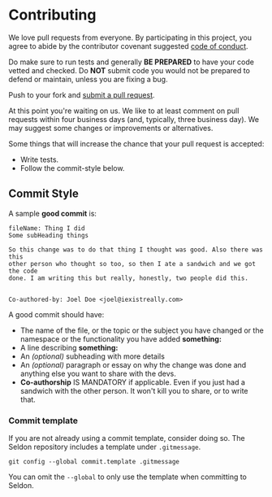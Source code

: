 <!-- Adapted from d-SEAMS: https://github.com/d-SEAMS/seams-core -->
# Contributing

We love pull requests from everyone. By participating in this project, you
agree to abide by the contributor covenant suggested [code of conduct].

[code of conduct]: https://github.com/flowtastic-code/flowtastic/blob/main/CODE_OF_CONDUCT.md

Do make sure to run tests and generally **BE PREPARED** to have your code vetted and
checked. Do **NOT** submit code you would not be prepared to defend or maintain,
unless you are fixing a bug.

Push to your fork and [submit a pull request][pr].

[pr]: https://github.com/flowtastic-code/flowtastic/compare

At this point you're waiting on us. We like to at least comment on pull requests
within four business days (and, typically, three business day). We may suggest
some changes or improvements or alternatives.

Some things that will increase the chance that your pull request is accepted:

- Write tests.
- Follow the commit-style below.

## Commit Style

A sample **good commit** is:

```
fileName: Thing I did
Some subHeading things

So this change was to do that thing I thought was good. Also there was this
other person who thought so too, so then I ate a sandwich and we got the code
done. I am writing this but really, honestly, two people did this.


Co-authored-by: Joel Doe <joel@iexistreally.com>
```

A good commit should have:

- The name of the file, or the topic or the subject you have changed or the
  namespace or the functionality you have added **something:**
- A line describing **something:**
- An _(optional)_ subheading with more details
- An _(optional)_ paragraph or essay on why the change was done and anything else you want to share with the devs.
- **Co-authorship** IS MANDATORY if applicable. Even if you just had a sandwich
  with the other person. It won't kill you to share, or to write that.

<!-- * Follow our [style guide][style]. -->

<!-- [style]: https://github.com/thoughtbot/guides/tree/master/style -->

### Commit template
If you are not already using a commit template, consider doing so. The Seldon repository includes a template under `.gitmessage`.

```
git config --global commit.template .gitmessage
```

You can omit the `--global` to only use the template when committing to Seldon.